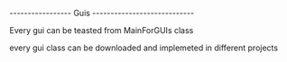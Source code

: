 -----------------     Guis   ----------------------------

Every gui can be teasted from MainForGUIs class

every gui class can be downloaded and implemeted in different projects
